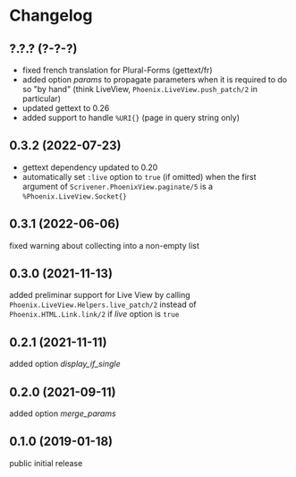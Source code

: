 # Changelog

## ?.?.? (?-?-?)

* fixed french translation for Plural-Forms (gettext/fr)
* added option *params* to propagate parameters when it is required to do so "by hand" (think LiveView, `Phoenix.LiveView.push_patch/2` in particular)
* updated gettext to 0.26
* added support to handle `%URI{}` (page in query string only)

## 0.3.2 (2022-07-23)

* gettext dependency updated to 0.20
* automatically set `:live` option to `true` (if omitted) when the first argument of `Scrivener.PhoenixView.paginate/5` is a `%Phoenix.LiveView.Socket{}`

## 0.3.1 (2022-06-06)

fixed warning about collecting into a non-empty list

## 0.3.0 (2021-11-13)

added preliminar support for Live View by calling `Phoenix.LiveView.Helpers.live_patch/2` instead of `Phoenix.HTML.Link.link/2` if *live* option is `true`

## 0.2.1 (2021-11-11)

added option *display_if_single*

## 0.2.0 (2021-09-11)

added option *merge_params*

## 0.1.0 (2019-01-18)

public initial release
